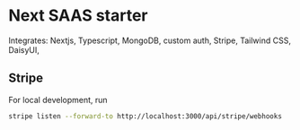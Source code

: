 # Next SAAS starter

Integrates: Nextjs, Typescript, MongoDB, custom auth, Stripe, Tailwind CSS, DaisyUI,

## Stripe

For local development, run

```bash
stripe listen --forward-to http://localhost:3000/api/stripe/webhooks
```
